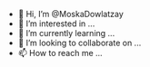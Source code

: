 - 👋 Hi, I’m @MoskaDowlatzay
- 👀 I’m interested in ...
- 🌱 I’m currently learning ...
- 💞️ I’m looking to collaborate on ...
- 📫 How to reach me ...

<!---
MoskaDowlatzay/MoskaDowlatzay is a ✨ special ✨ repository because its `README.md` (this file) appears on your GitHub profile.
You can click the Preview link to take a look at your changes.
--->
